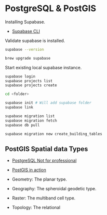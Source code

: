 # PostgreSQL & PostGIS

Installing Supabase.

- [Supabase CLI](https://supabase.com/docs/guides/local-development/cli/getting-started?queryGroups=access-method&access-method=postgres&queryGroups=platform&platform=macos)

Validate supabase is installed.

```bash
supabase --version

brew upgrade supabase
```

Start existing local supabase instance.

```bash
supabase login
supabase projects list
supabase projects create

cd <folder>

supabase init # Will add supabase folder
supabase link

supabase migration list
supabase migration fetch
supabase db pull

supabase migration new create_building_tables
```

## PostGIS Spatial data Types

- [PostgreSQL Not for professional](https://drive.google.com/drive/u/0/folders/1gnZVVymztzGffrfJttUm5e_7RMx4d9Y-)

- [PostGIS in action](https://drive.google.com/drive/u/0/home)

- Geometry: The planar type.

- Geography: The spheroidal geodetic type.

- Raster: The multiband cell type.

- Topology: The relational
